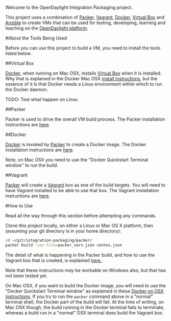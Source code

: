 Welcome to the OpenDaylight Integration Packaging project.

This project uses a combination of [Packer][1], [Vagrant][2], [Docker][3], [Virtual Box][4] and [Ansible][5] to create VMs that can be used for testing, developing, learning and teaching on the [OpenDaylight platform][6].

#About the Tools Being Used

Before you can use this project to build a VM, you need to install the tools listed below.

##Virtual Box

[Docker][3], when running on Mac OSX, installs [Virtual Box][4] when it is installed. Why that is explained in the Docker Mac OSX [install instructions][11], but the essence of it is that Docker needs a Linux environment within which to run the Docker daemon.

TODO: Test what happen on Linux.

##Packer

Packer is used to drive the overall VM build process. The Packer installation instructions are [here][7].

##Docker

[Docker][3] is invoked by [Packer][1] to create a Docker image. The Docker installation instructions are [here][8].

Note, on Mac OSX you need to use the "Docker Quickstart Terminal window" to run the build.

##Vagrant

[Packer][1] will create a [Vagrant][2] box as one of the build targets. You will need to have Vagrant installed to be able to use that box. The Vagrant installation instructions are [here][9].

#How to Use

Read all the way through this section before attempting any commands.

Clone this project locally, on either a Linux or Mac OS X platform, then (assuming your git directory is in your home directory):

```bash
cd ~/git/integration-packaging/packer/
packer build -var-file=packer_vars.json centos.json
```

The detail of what is happening in the Packer build, and how to use the Vagrant box that is created, is explained [here.](packer/README.md)

Note that these instructions *may* be workable on Windows also, but that has not been tested yet.

On Mac OSX, if you want to build the Docker image, you will need to use the "Docker Quickstart Terminal window" as explained in these [Docker on OSX instructions](http://docs.docker.com/mac/step_one/). If you try to run the `packer` command above in a "normal" terminal shell, the Docker part of the build will fail. At the time of writing, on Mac OSX though, the build running in the Docker terminal fails to terminate, whereas a build run in a "normal" OSX terminal does build the Vagrant box.

[1]: https://www.packer.io
[2]: https://www.vagrantup.com
[3]: https://www.docker.com
[4]: https://www.virtualbox.org
[5]: http://www.ansible.com
[6]: https://www.opendaylight.org
[7]: https://www.packer.io/intro/getting-started/setup.html
[8]: https://docs.docker.com/installation/
[9]: https://docs.vagrantup.com/v2/installation/
[10]: https://www.virtualbox.org/wiki/Downloads
[11]: https://docs.docker.com/installation/mac/